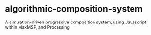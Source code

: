 # algorithmic-composition-system
A simulation-driven progressive composition system, using Javascript within MaxMSP, and Processing
